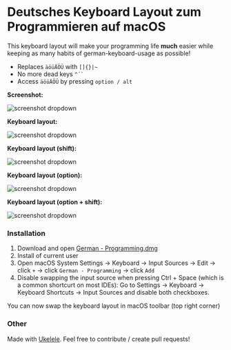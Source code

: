 # Deutsches Keyboard Layout zum Programmieren auf macOS

This keyboard layout will make your programming life **much** easier while keeping as many habits of german-keyboard-usage as possible!

- Replaces `äöüÄÖÜ` with `[]{}|~`
- No more dead keys `` ^´` ``
- Access `äöüÄÖÜ` by pressing `option / alt`

**Screenshot:**

![screenshot dropdown](screenshots/dropdown.jpg)

**Keyboard layout:**

![screenshot dropdown](screenshots/layout.jpg)

**Keyboard layout (shift):**

![screenshot dropdown](screenshots/layout-shift.jpg)

**Keyboard layout (option):**

![screenshot dropdown](screenshots/layout-option.jpg)

**Keyboard layout (option + shift):**

![screenshot dropdown](screenshots/layout-option-shift.jpg)

### Installation

1. Download and open [German - Programming.dmg](https://github.com/matthiasthieroff/macos-keyboard-layout-german-programming/raw/master/German%20-%20Programming.dmg)
1. Install of current user
1. Open macOS System Settings -> Keyboard -> Input Sources -> Edit -> click `+` -> click `German - Programming` -> click `Add`
1. Disable swapping the input source when pressing Ctrl + Space (which is a common shortcurt on most IDEs): Go to Settings -> Keyboard -> Keyboard Shortcuts -> Input Sources and disable both checkboxes.

You can now swap the keyboard layout in macOS toolbar (top right corner)

### Other

Made with [Ukelele](https://scripts.sil.org/cms/scripts/page.php?site_id=nrsi&id=ukelele). Feel free to contribute / create pull requests!
